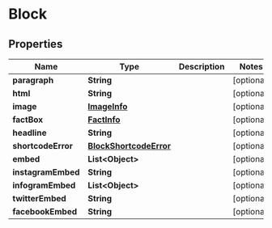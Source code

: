 
# Block

## Properties
Name | Type | Description | Notes
------------ | ------------- | ------------- | -------------
**paragraph** | **String** |  |  [optional]
**html** | **String** |  |  [optional]
**image** | [**ImageInfo**](ImageInfo.md) |  |  [optional]
**factBox** | [**FactInfo**](FactInfo.md) |  |  [optional]
**headline** | **String** |  |  [optional]
**shortcodeError** | [**BlockShortcodeError**](BlockShortcodeError.md) |  |  [optional]
**embed** | **List&lt;Object&gt;** |  |  [optional]
**instagramEmbed** | **String** |  |  [optional]
**infogramEmbed** | **List&lt;Object&gt;** |  |  [optional]
**twitterEmbed** | **String** |  |  [optional]
**facebookEmbed** | **String** |  |  [optional]



